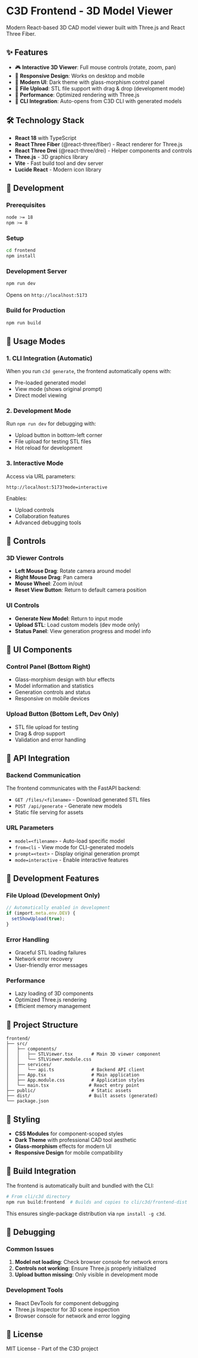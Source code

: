 # C3D Frontend - 3D Model Viewer

Modern React-based 3D CAD model viewer built with Three.js and React Three Fiber.

## ✨ Features

- 🎮 **Interactive 3D Viewer**: Full mouse controls (rotate, zoom, pan)
- 📱 **Responsive Design**: Works on desktop and mobile
- 🎨 **Modern UI**: Dark theme with glass-morphism control panel
- 📂 **File Upload**: STL file support with drag & drop (development mode)
- 🚀 **Performance**: Optimized rendering with Three.js
- 🔗 **CLI Integration**: Auto-opens from C3D CLI with generated models

## 🛠️ Technology Stack

- **React 18** with TypeScript
- **React Three Fiber** (@react-three/fiber) - React renderer for Three.js
- **React Three Drei** (@react-three/drei) - Helper components and controls
- **Three.js** - 3D graphics library
- **Vite** - Fast build tool and dev server
- **Lucide React** - Modern icon library

## 🚀 Development

### Prerequisites
```bash
node >= 18
npm >= 8
```

### Setup
```bash
cd frontend
npm install
```

### Development Server
```bash
npm run dev
```
Opens on `http://localhost:5173`

### Build for Production
```bash
npm run build
```

## 🎯 Usage Modes

### 1. CLI Integration (Automatic)
When you run `c3d generate`, the frontend automatically opens with:
- Pre-loaded generated model
- View mode (shows original prompt)
- Direct model viewing

### 2. Development Mode
Run `npm run dev` for debugging with:
- Upload button in bottom-left corner
- File upload for testing STL files
- Hot reload for development

### 3. Interactive Mode
Access via URL parameters:
```
http://localhost:5173?mode=interactive
```
Enables:
- Upload controls
- Collaboration features
- Advanced debugging tools

## 📱 Controls

### 3D Viewer Controls
- **Left Mouse Drag**: Rotate camera around model
- **Right Mouse Drag**: Pan camera
- **Mouse Wheel**: Zoom in/out
- **Reset View Button**: Return to default camera position

### UI Controls
- **Generate New Model**: Return to input mode
- **Upload STL**: Load custom models (dev mode only)
- **Status Panel**: View generation progress and model info

## 🎨 UI Components

### Control Panel (Bottom Right)
- Glass-morphism design with blur effects
- Model information and statistics
- Generation controls and status
- Responsive on mobile devices

### Upload Button (Bottom Left, Dev Only)
- STL file upload for testing
- Drag & drop support
- Validation and error handling

## 📡 API Integration

### Backend Communication
The frontend communicates with the FastAPI backend:
- `GET /files/<filename>` - Download generated STL files
- `POST /api/generate` - Generate new models
- Static file serving for assets

### URL Parameters
- `model=<filename>` - Auto-load specific model
- `from=cli` - View mode for CLI-generated models
- `prompt=<text>` - Display original generation prompt
- `mode=interactive` - Enable interactive features

## 🔧 Development Features

### File Upload (Development Only)
```typescript
// Automatically enabled in development
if (import.meta.env.DEV) {
  setShowUpload(true);
}
```

### Error Handling
- Graceful STL loading failures
- Network error recovery
- User-friendly error messages

### Performance
- Lazy loading of 3D components
- Optimized Three.js rendering
- Efficient memory management

## 📁 Project Structure

```
frontend/
├── src/
│   ├── components/
│   │   ├── STLViewer.tsx       # Main 3D viewer component
│   │   └── STLViewer.module.css
│   ├── services/
│   │   └── api.ts              # Backend API client
│   ├── App.tsx                 # Main application
│   ├── App.module.css          # Application styles
│   └── main.tsx               # React entry point
├── public/                     # Static assets
├── dist/                      # Built assets (generated)
└── package.json
```

## 🎨 Styling

- **CSS Modules** for component-scoped styles
- **Dark Theme** with professional CAD tool aesthetic
- **Glass-morphism** effects for modern UI
- **Responsive Design** for mobile compatibility

## 🚀 Build Integration

The frontend is automatically built and bundled with the CLI:
```bash
# From cli/c3d directory
npm run build:frontend  # Builds and copies to cli/c3d/frontend-dist
```

This ensures single-package distribution via `npm install -g c3d`.

## 🐛 Debugging

### Common Issues

1. **Model not loading**: Check browser console for network errors
2. **Controls not working**: Ensure Three.js properly initialized
3. **Upload button missing**: Only visible in development mode

### Development Tools
- React DevTools for component debugging
- Three.js Inspector for 3D scene inspection
- Browser console for network and error logging

## 📄 License

MIT License - Part of the C3D project